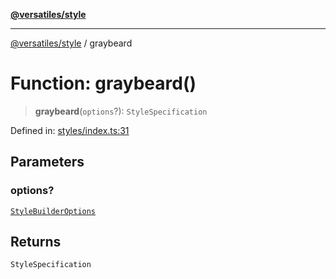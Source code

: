 [**@versatiles/style**](../README.md)

***

[@versatiles/style](../globals.md) / graybeard

# Function: graybeard()

> **graybeard**(`options`?): `StyleSpecification`

Defined in: [styles/index.ts:31](https://github.com/versatiles-org/versatiles-style/blob/main/src/styles/index.ts#L31)

## Parameters

### options?

[`StyleBuilderOptions`](../interfaces/StyleBuilderOptions.md)

## Returns

`StyleSpecification`

